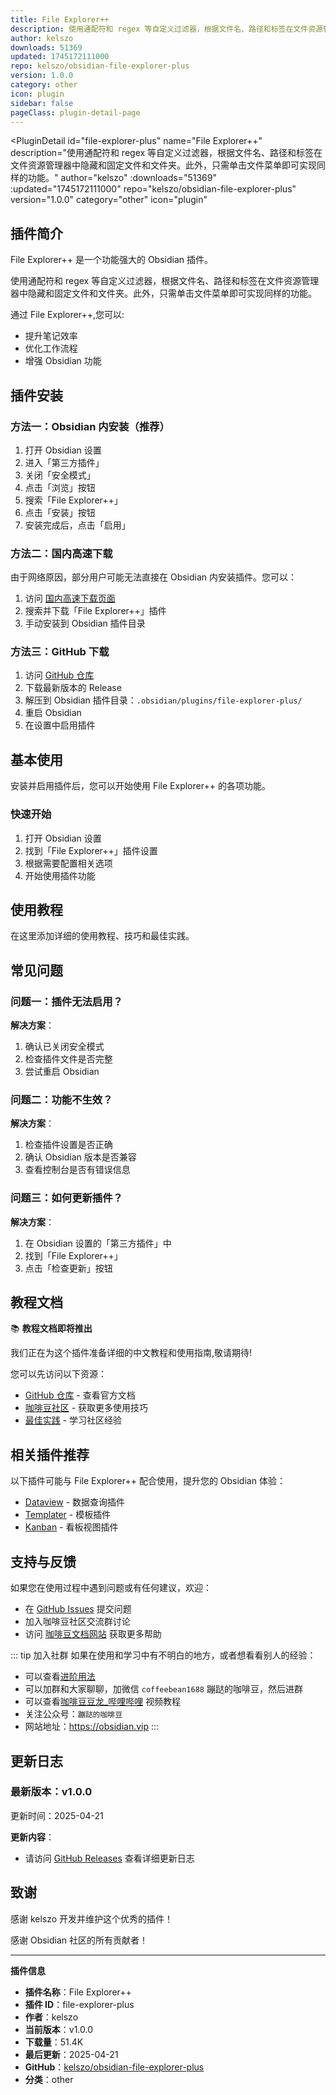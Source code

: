 ```yaml
---
title: File Explorer++
description: 使用通配符和 regex 等自定义过滤器，根据文件名、路径和标签在文件资源管理器中隐藏和固定文件和文件夹。此外，只需单击文件菜单即可实现同样的功能。
author: kelszo
downloads: 51369
updated: 1745172111000
repo: kelszo/obsidian-file-explorer-plus
version: 1.0.0
category: other
icon: plugin
sidebar: false
pageClass: plugin-detail-page
---
```


<PluginDetail
  id="file-explorer-plus"
  name="File Explorer++"
  description="使用通配符和 regex 等自定义过滤器，根据文件名、路径和标签在文件资源管理器中隐藏和固定文件和文件夹。此外，只需单击文件菜单即可实现同样的功能。"
  author="kelszo"
  :downloads="51369"
  :updated="1745172111000"
  repo="kelszo/obsidian-file-explorer-plus"
  version="1.0.0"
  category="other"
  icon="plugin"
>

<!-- AUTO_GENERATED_START -->
## 插件简介

File Explorer++ 是一个功能强大的 Obsidian 插件。

使用通配符和 regex 等自定义过滤器，根据文件名、路径和标签在文件资源管理器中隐藏和固定文件和文件夹。此外，只需单击文件菜单即可实现同样的功能。

通过 File Explorer++,您可以:

- 提升笔记效率
- 优化工作流程
- 增强 Obsidian 功能

<!-- AUTO_GENERATED_END -->

<!-- AUTO_GENERATED_START -->
## 插件安装

### 方法一：Obsidian 内安装（推荐）

1. 打开 Obsidian 设置
2. 进入「第三方插件」
3. 关闭「安全模式」
4. 点击「浏览」按钮
5. 搜索「File Explorer++」
6. 点击「安装」按钮
7. 安装完成后，点击「启用」

### 方法二：国内高速下载

由于网络原因，部分用户可能无法直接在 Obsidian 内安装插件。您可以：

1. 访问 [国内高速下载页面](/zh/documentation/obsidian-plugins-download.html)
2. 搜索并下载「File Explorer++」插件
3. 手动安装到 Obsidian 插件目录

### 方法三：GitHub 下载

1. 访问 [GitHub 仓库](https://github.com/kelszo/obsidian-file-explorer-plus)
2. 下载最新版本的 Release
3. 解压到 Obsidian 插件目录：`.obsidian/plugins/file-explorer-plus/`
4. 重启 Obsidian
5. 在设置中启用插件

## 基本使用

安装并启用插件后，您可以开始使用 File Explorer++ 的各项功能。

### 快速开始

1. 打开 Obsidian 设置
2. 找到「File Explorer++」插件设置
3. 根据需要配置相关选项
4. 开始使用插件功能

<!-- AUTO_GENERATED_END -->

<!-- CUSTOM_CONTENT_START:tutorial -->
## 使用教程

在这里添加详细的使用教程、技巧和最佳实践。

<!-- CUSTOM_CONTENT_END:tutorial -->

<!-- SHARED_CONTENT_START -->
## 常见问题

### 问题一：插件无法启用？

**解决方案**：
1. 确认已关闭安全模式
2. 检查插件文件是否完整
3. 尝试重启 Obsidian

### 问题二：功能不生效？

**解决方案**：
1. 检查插件设置是否正确
2. 确认 Obsidian 版本是否兼容
3. 查看控制台是否有错误信息

### 问题三：如何更新插件？

**解决方案**：
1. 在 Obsidian 设置的「第三方插件」中
2. 找到「File Explorer++」
3. 点击「检查更新」按钮

## 教程文档

📚 **教程文档即将推出**

我们正在为这个插件准备详细的中文教程和使用指南,敬请期待!

您可以先访问以下资源：
- [GitHub 仓库](https://github.com/kelszo/obsidian-file-explorer-plus) - 查看官方文档
- [咖啡豆社区](/zh/bases/) - 获取更多使用技巧
- [最佳实践](/zh/best-practices/) - 学习社区经验

## 相关插件推荐

以下插件可能与 File Explorer++ 配合使用，提升您的 Obsidian 体验：

- [Dataview](/zh/plugins/dataview.html) - 数据查询插件
- [Templater](/zh/plugins/templater-obsidian.html) - 模板插件
- [Kanban](/zh/plugins/obsidian-kanban.html) - 看板视图插件

## 支持与反馈

如果您在使用过程中遇到问题或有任何建议，欢迎：

- 在 [GitHub Issues](https://github.com/kelszo/obsidian-file-explorer-plus/issues) 提交问题
- 加入咖啡豆社区交流群讨论
- 访问 [咖啡豆文档网站](https://obsidian.vip) 获取更多帮助

::: tip 加入社群
如果在使用和学习中有不明白的地方，或者想看看别人的经验：
- 可以查看[进阶用法](/zh/advanced)
- 可以加群和大家聊聊，加微信 `coffeebean1688` 蹦跶的咖啡豆，然后进群
- 可以查看[咖啡豆豆龙_哔哩哔哩](https://space.bilibili.com/618777356) 视频教程
- 关注公众号：`蹦跶的咖啡豆`
- 网站地址：https://obsidian.vip
:::
<!-- SHARED_CONTENT_END -->

<!-- AUTO_GENERATED_START -->
## 更新日志

### 最新版本：v1.0.0

更新时间：2025-04-21

**更新内容**：
- 请访问 [GitHub Releases](https://github.com/kelszo/obsidian-file-explorer-plus/releases) 查看详细更新日志

## 致谢

感谢 kelszo 开发并维护这个优秀的插件！

感谢 Obsidian 社区的所有贡献者！

---

**插件信息**
- **插件名称**：File Explorer++
- **插件 ID**：file-explorer-plus
- **作者**：kelszo
- **当前版本**：v1.0.0
- **下载量**：51.4K
- **最后更新**：2025-04-21
- **GitHub**：[kelszo/obsidian-file-explorer-plus](https://github.com/kelszo/obsidian-file-explorer-plus)
- **分类**：other
<!-- AUTO_GENERATED_END -->

</PluginDetail>


